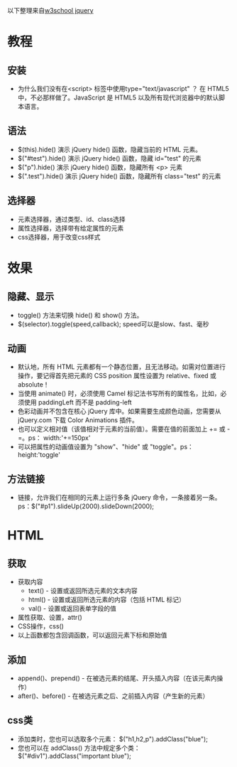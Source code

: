以下整理来自[w3school jquery](http://www.w3school.com.cn/jquery/index.asp)

# 教程
## 安装
- 为什么我们没有在<script\> 标签中使用type="text/javascript" ？
在 HTML5 中，不必那样做了。JavaScript 是 HTML5 以及所有现代浏览器中的默认脚本语言。

## 语法
- $(this).hide()
演示 jQuery hide() 函数，隐藏当前的 HTML 元素。
- $("#test").hide()
演示 jQuery hide() 函数，隐藏 id="test" 的元素
- $("p").hide()
演示 jQuery hide() 函数，隐藏所有 <p\> 元素
- $(".test").hide()
演示 jQuery hide() 函数，隐藏所有 class="test" 的元素

## 选择器
- 元素选择器，通过类型、id、class选择
- 属性选择器，选择带有给定属性的元素
- css选择器，用于改变css样式

# 效果
## 隐藏、显示
-  toggle() 方法来切换 hide() 和 show() 方法。
  - $(selector).toggle(speed,callback); speed可以是slow、fast、毫秒

## 动画
- 默认地，所有 HTML 元素都有一个静态位置，且无法移动。如需对位置进行操作，要记得首先把元素的 CSS position 属性设置为 relative、fixed 或 absolute！
- 当使用 animate() 时，必须使用 Camel 标记法书写所有的属性名，比如，必须使用 paddingLeft 而不是 padding-left
- 色彩动画并不包含在核心 jQuery 库中。如果需要生成颜色动画，您需要从 jQuery.com 下载 Color Animations 插件。
- 也可以定义相对值（该值相对于元素的当前值）。需要在值的前面加上 += 或 -=。ps： width:'+=150px'
- 可以把属性的动画值设置为 "show"、"hide" 或 "toggle"。ps： height:'toggle'

## 方法链接
- 链接，允许我们在相同的元素上运行多条 jQuery 命令，一条接着另一条。ps：$("#p1").slideUp(2000).slideDown(2000);

# HTML
## 获取
- 获取内容
  - text() - 设置或返回所选元素的文本内容
  - html() - 设置或返回所选元素的内容（包括 HTML 标记）
  - val() - 设置或返回表单字段的值
- 属性获取、设置，attr()
- CSS操作，css()
- 以上函数都包含回调函数，可以返回元素下标和原始值

## 添加
- append()、prepend() - 在被选元素的结尾、开头插入内容（在该元素内操作）
- after()、before() - 在被选元素之后、之前插入内容（产生新的元素）

## css类
- 添加类时，您也可以选取多个元素： $("h1,h2,p").addClass("blue");
- 您也可以在 addClass() 方法中规定多个类：$("#div1").addClass("important blue");
